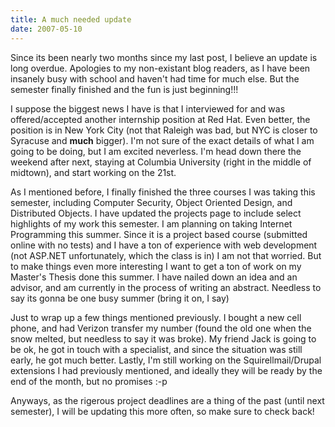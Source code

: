 ```yaml
---
title: A much needed update
date: 2007-05-10
---
```


Since its been nearly two months since my last post, I believe an update is long overdue. Apologies to my non-existant blog readers, as I have been insanely busy with school and haven't had time for much else. But the semester finally finished and the fun is just beginning!!! 

I suppose the biggest news I have is that I interviewed for and was offered/accepted another internship position at Red Hat. Even better, the position is in New York City (not that Raleigh was bad, but NYC is closer to Syracuse and <b>much</b> bigger). I'm not sure of the exact details of what I am going to be doing, but I am excited neverless. I'm head down there the weekend after next, staying at Columbia University (right in the middle of midtown), and start working on the 21st.

As I mentioned before, I finally finished the three courses I was taking this semester, including Computer Security, Object Oriented Design, and Distributed Objects. I have updated the projects page to include select highlights of my work this semester. I am planning on taking Internet Programming this summer. Since it is a project based course (submitted online with no tests) and I have a ton of experience with web development (not ASP.NET unfortunately, which the class is in) I am not that worried. But to make things even more interesting I want to get a ton of work on my Master's Thesis done this summer. I have nailed down an idea and an advisor, and am currently in the process of writing an abstract. Needless to say its gonna be one busy summer (bring it on, I say)

Just to wrap up a few things mentioned previously. I bought a new cell phone, and had Verizon transfer my number (found the old one when the snow melted, but needless to say it was broke). My friend Jack is going to be ok, he got in touch with a specialist, and since the situation was still early, he got much better. Lastly, I'm still working on the Squirellmail/Drupal extensions I had previously mentioned, and ideally they will be ready by the end of the month, but no promises :-p

Anyways, as the rigerous project deadlines are a thing of the past (until next semester), I will be updating this more often, so make sure to check back!
